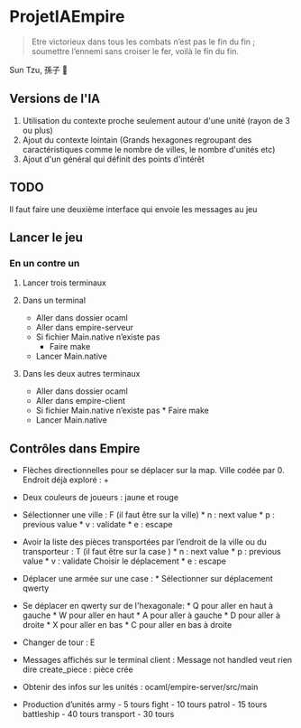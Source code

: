 # ProjetIAEmpire

> Etre victorieux dans tous les combats n’est pas le fin du fin ; soumettre l’ennemi sans croiser le fer, voilà le fin du fin.

Sun Tzu, 孫子 :dragon_face:

## Versions de l'IA

1. Utilisation du contexte proche seulement autour d'une unité (rayon de 3 ou plus)
2. Ajout du contexte lointain (Grands hexagones regroupant des caractéristiques comme le nombre de villes, le nombre d'unités etc)
3. Ajout d'un général qui définit des points d'intérêt

## TODO

Il faut faire une deuxième interface qui envoie les messages au jeu

## Lancer le jeu

### En un contre un

1. Lancer trois terminaux
2. Dans un terminal
      *  Aller dans dossier ocaml
      *  Aller dans empire-serveur
      *  Si fichier Main.native n’existe pas
          *  Faire make
      *  Lancer Main.native

3. Dans les deux autres terminaux
      * Aller dans dossier ocaml
      * Aller dans empire-client
      * Si fichier Main.native n’existe pas
       	    * Faire make
      * Lancer Main.native


## Contrôles dans Empire

* Flèches directionnelles pour se déplacer sur la map.
  Ville codée par 0.
  Endroit déjà exploré : +

* Deux couleurs de joueurs : jaune et rouge

* Sélectionner une ville : F  (il faut être sur la ville)
      *  n : next value
      *  p : previous value
      *  v : validate
      *  e : escape

* Avoir la liste des pièces transportées par l’endroit de la ville ou du transporteur : T (il faut être sur la case )
  	   * n : next value
       * p : previous value
       * v : validate
  	  Choisir le déplacement
       * e : escape

* Déplacer une armée sur une case :
      * Sélectionner sur déplacement qwerty

* Se déplacer en qwerty sur de l'hexagonale:
      *	Q pour aller en haut à gauche
      *	W pour aller en haut
      *	A pour aller à gauche
      *	D pour aller à droite
      *	X pour aller en bas
      *	C pour aller en bas à droite

* Changer de tour : E


* Messages affichés sur le terminal client :
    Message not handled veut rien dire
    create_piece : pièce crée

* Obtenir des infos sur les unités :
    ocaml/empire-server/src/main

* Production d’unités
    army - 5 tours
    fight - 10 tours
    patrol - 15 tours
    battleship - 40 tours
    transport - 30 tours
